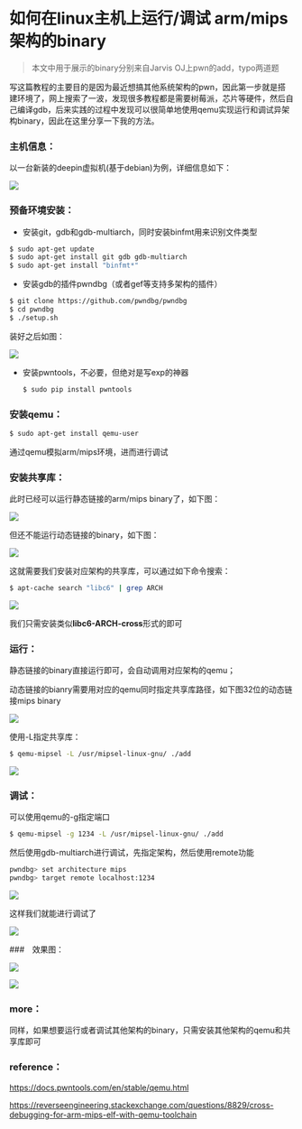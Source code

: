# 如何在linux主机上运行/调试 arm/mips架构的binary

> 本文中用于展示的binary分别来自Jarvis OJ上pwn的add，typo两道题

写这篇教程的主要目的是因为最近想搞其他系统架构的pwn，因此第一步就是搭建环境了，网上搜索了一波，发现很多教程都是需要树莓派，芯片等硬件，然后自己编译gdb，后来实践的过程中发现可以很简单地使用qemu实现运行和调试异架构binary，因此在这里分享一下我的方法。

### 主机信息：

以一台新装的deepin虚拟机(基于debian)为例，详细信息如下：

![](http://ww1.sinaimg.cn/large/006AWYXBly1fq5av617a5j30lq0bu78m.jpg)

### 预备环境安装：

- 安装git，gdb和gdb-multiarch，同时安装binfmt用来识别文件类型

```bash
$ sudo apt-get update
$ sudo apt-get install git gdb gdb-multiarch
$ sudo apt-get install "binfmt*"
```

- 安装gdb的插件pwndbg（或者gef等支持多架构的插件）

```bash
$ git clone https://github.com/pwndbg/pwndbg
$ cd pwndbg
$ ./setup.sh
```

装好之后如图：

![](http://ww1.sinaimg.cn/large/006AWYXBly1fq5c1vzla8j30nb04t75m.jpg)

- 安装pwntools，不必要，但绝对是写exp的神器

  ```bash
  $ sudo pip install pwntools
  ```

### 安装qemu：

```bash
$ sudo apt-get install qemu-user
```

通过qemu模拟arm/mips环境，进而进行调试

### 安装共享库：

此时已经可以运行静态链接的arm/mips binary了，如下图：

![](http://ww1.sinaimg.cn/large/006AWYXBly1fq5crjvp5dj31400p0ngj.jpg)

但还不能运行动态链接的binary，如下图：

![](http://ww1.sinaimg.cn/large/006AWYXBly1fq5csjo38rj313o05i779.jpg)

这就需要我们安装对应架构的共享库，可以通过如下命令搜索：

```bash
$ apt-cache search "libc6" | grep ARCH
```

![](http://ww1.sinaimg.cn/large/006AWYXBly1fq5cudid7gj30xy0h7trd.jpg)

我们只需安装类似**libc6-ARCH-cross**形式的即可

### 运行：

静态链接的binary直接运行即可，会自动调用对应架构的qemu；

动态链接的bianry需要用对应的qemu同时指定共享库路径，如下图32位的动态链接mips binary

![](http://ww1.sinaimg.cn/large/006AWYXBly1fq5d1guaxvj313m03bq55.jpg)

使用-L指定共享库：

```bash
$ qemu-mipsel -L /usr/mipsel-linux-gnu/ ./add
```

![](http://ww1.sinaimg.cn/large/006AWYXBly1fq5d3xxmfqj30z50c4ahc.jpg)

### 调试：

可以使用qemu的-g指定端口

```bash
$ qemu-mipsel -g 1234 -L /usr/mipsel-linux-gnu/ ./add
```



然后使用gdb-multiarch进行调试，先指定架构，然后使用remote功能

```bash
pwndbg> set architecture mips
pwndbg> target remote localhost:1234
```

![](http://ww1.sinaimg.cn/large/006AWYXBly1fq5dbufgrjj31400p013o.jpg)

这样我们就能进行调试了

![](http://ww1.sinaimg.cn/large/006AWYXBly1fq5de5c26aj31400p046h.jpg)

###　效果图：

![](http://ww1.sinaimg.cn/large/006AWYXBly1fq5de5c26aj31400p046h.jpg)

![](http://ww1.sinaimg.cn/large/006AWYXBly1fq5dg64kb8j31400p0tgd.jpg)

### more：

同样，如果想要运行或者调试其他架构的binary，只需安装其他架构的qemu和共享库即可

### reference：

https://docs.pwntools.com/en/stable/qemu.html

https://reverseengineering.stackexchange.com/questions/8829/cross-debugging-for-arm-mips-elf-with-qemu-toolchain

